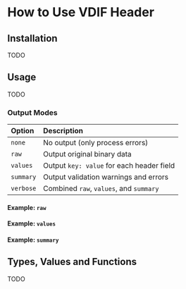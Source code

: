 # How to Use VDIF Header

## Installation

TODO

## Usage

TODO

### Output Modes

| Option | Description |
|:---|:---|
| `none` | No output (only process errors) |
| `raw` | Output original binary data |
| `values` | Output `key: value` for each header field |
| `summary` | Output validation warnings and errors |
| `verbose` | Combined `raw`, `values`, and `summary` |

#### Example: `raw`

#### Example: `values`

#### Example: `summary`

## Types, Values and Functions

TODO
